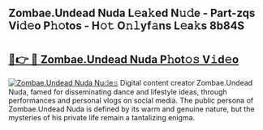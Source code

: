 ## Zombae.Undead Nuda L𝚎a𝚔ed N𝚞𝚍e - Part-zqs Vi𝚍𝚎o P𝚑𝚘tos - H𝚘𝚝 O𝚗𝚕yf𝚊ns L𝚎a𝚔s 8b84S

# <h2><a href="http://kf69j7g.oniu.top/?m=Zombae.Undead+Nuda">🔗👉 🔴 Zombae.Undead Nuda P𝚑ot𝚘𝚜 V𝚒d𝚎o</a></h2>

[![Zombae.Undead Nuda Nu𝚍e𝚜](https://i.imgur.com/0qMVB7G.gif)](http://kf69j7g.oniu.top/?m=Zombae.Undead+Nuda)
Digital content creator Zombae.Undead Nuda, famed for disseminating dance and lifestyle ideas, through performances and personal vlogs on social media. The public persona of Zombae.Undead Nuda is defined by its warm and genuine nature, but the mysteries of his private life remain a tantalizing enigma.  
